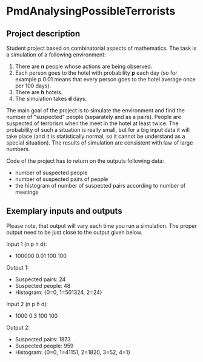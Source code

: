 # PmdAnalysingPossibleTerrorists
## Project description
Student project based on combinatorial aspects of mathematics. The task is a simulation of a following environment:

1. There are **n** people whose actions are being observed.
2. Each person goes to the hotel with probability **p** each day (so for example p 0.01 means that every person goes to the hotel average once per 100 days). 
3. There are **h** hotels.
4. The simulation takes **d** days.

The main goal of the project is to simulate the environment and find the number of "suspected" people (separately and as a pairs). People are suspected of terrorism when the meet in the hotel at least twice. The probability of such a situation is really small, but for a big input data it will take place (and it is statistically normal, so it cannot be understand as a special situation). The results of simulation are consistent with law of large numbers.

Code of the project has to return on the outputs following data:
- number of suspected people
- number of suspected pairs of people
- the histogram of number of suspected pairs according to number of meetings

## Exemplary inputs and outputs
Please note, that output will vary each time you run a simulation. The proper output need to be just close to the output given below.

Input 1 (n p h d):
- 100000 0.01 100 100

Output 1:
- Suspected pairs: 24
- Suspected people: 48
- Histogram: {0=0, 1=501324, 2=24}


Input 2 (n p h d):
- 1000 0.3 100 100

Output 2:
- Suspected pairs: 1873
- Suspected people: 959
- Histogram: {0=0, 1=41151, 2=1820, 3=52, 4=1}
